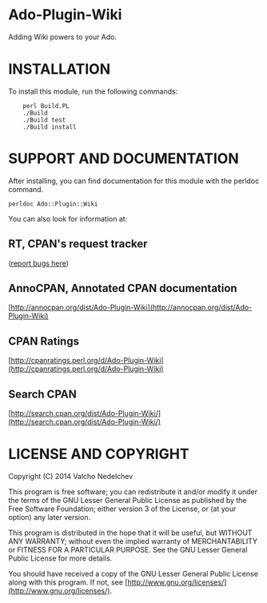 Ado-Plugin-Wiki
===============

Adding Wiki powers to your Ado.

INSTALLATION
============

To install this module, run the following commands:

        perl Build.PL
        ./Build
        ./Build test
        ./Build install

SUPPORT AND DOCUMENTATION
=========================

After installing, you can find documentation for this module with the
perldoc command.

    perldoc Ado::Plugin::Wiki

You can also look for information at:

RT, CPAN's request tracker
--------------------------
 ([report bugs here](http://rt.cpan.org/NoAuth/Bugs.html?Dist=Ado-Plugin-Wiki))

AnnoCPAN, Annotated CPAN documentation
--------------------------------------
[http://annocpan.org/dist/Ado-Plugin-Wiki](http://annocpan.org/dist/Ado-Plugin-Wiki)

CPAN Ratings
------------
[http://cpanratings.perl.org/d/Ado-Plugin-Wiki](http://cpanratings.perl.org/d/Ado-Plugin-Wiki)

Search CPAN
-----------
[http://search.cpan.org/dist/Ado-Plugin-Wiki/](http://search.cpan.org/dist/Ado-Plugin-Wiki/)


LICENSE AND COPYRIGHT
=====================

Copyright (C) 2014 Valcho Nedelchev

This program is free software; you can redistribute it and/or
modify it under the terms of the GNU Lesser General Public
License as published by the Free Software Foundation; either
version 3 of the License, or (at your option) any later version.

This program is distributed in the hope that it will be useful,
but WITHOUT ANY WARRANTY; without even the implied warranty of
MERCHANTABILITY or FITNESS FOR A PARTICULAR PURPOSE.  See the GNU
Lesser General Public License for more details.

You should have received a copy of the GNU Lesser General Public
License along with this program.  If not, see
[http://www.gnu.org/licenses/](http://www.gnu.org/licenses/).


